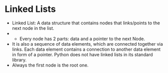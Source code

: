 # Linked Lists

- Linked List: A data structure that contains nodes that links/points to the next node in the list. 
- - Every node has 2 parts: data and a pointer to the next Node.
- It is also a sequence of data elements, which are connected together via links. Each data element contains a connection to another data element in form of a pointer. Python does not have linked lists in its standard library.
- Always the first node is the root one.